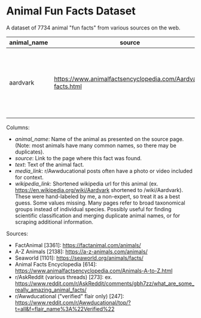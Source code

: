 # Animal Fun Facts Dataset
A dataset of 7734 animal "fun facts" from various sources on the web.

| animal_name | source | text | media_link | wikipedia_link |
|---|---|---|---|---|
| aardvark  | https://www.animalfactsencyclopedia.com/Aardvark-facts.html  | Aardvarks are sometimes called "ant bears", "earth pigs", and "cape anteaters" |   |  /wiki/Aardvark |
  
Columns:  
- *animal_name*: Name of the animal as presented on the source page. (Note: most animals have many common names, so there may be duplicates).
- *source*: Link to the page where this fact was found.  
- *text*: Text of the animal fact.
- *media_link*: r/Awwducational posts often have a photo or video included for context.  
- *wikipedia_link*: Shortened wikipedia url for this animal (ex. https://en.wikipedia.org/wiki/Aardvark shortened to /wiki/Aardvark). These were hand-labeled by me, a non-expert, so treat it as a best guess. Some values missing. Many pages refer to broad taxonomical groups instead of individual species. Possibly useful for finding scientific classification and merging duplicate animal names, or for scraping additional information.

Sources:
- FactAnimal [3361]: https://factanimal.com/animals/
- A-Z Animals [2138]: https://a-z-animals.com/animals/
- Seaworld [1101]: https://seaworld.org/animals/facts/  
- Animal Facts Encyclopedia [614]: https://www.animalfactsencyclopedia.com/Animals-A-to-Z.html
- r/AskReddit (various threads) [273]: ex. https://www.reddit.com/r/AskReddit/comments/gbh7zz/what_are_some_really_amazing_animal_facts/
- r/Awwducational ("verified" flair only) [247]: https://www.reddit.com/r/Awwducational/top/?t=all&f=flair_name%3A%22Verified%22


